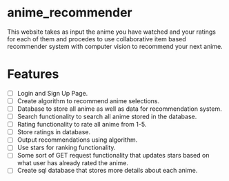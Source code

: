 # anime_recommender
This website takes as input the anime you have watched and your ratings for each of them and procedes to use collaborative item based recommender system with computer vision to recommend your next anime.

# Features
- [ ] Login and Sign Up Page.
- [ ] Create algorithm to recommend anime selections.
- [ ] Database to store all anime as well as data for recommendation system.
- [ ] Search functionality to search all anime stored in the database.
- [ ] Rating functionality to rate all anime from 1-5.
- [ ] Store ratings in database.
- [ ] Output recommendations using algorithm.
- [ ] Use stars for ranking functionality.
- [ ] Some sort of GET request functionality that updates stars based on what user has already rated the anime.
- [ ] Create sql database that stores more details about each anime.

